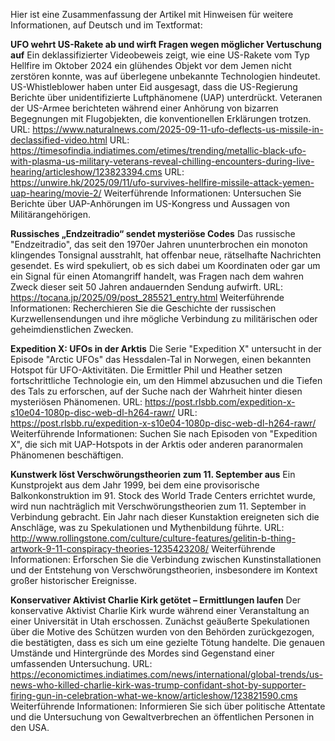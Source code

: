 Hier ist eine Zusammenfassung der Artikel mit Hinweisen für weitere Informationen, auf Deutsch und im Textformat:

**UFO wehrt US-Rakete ab und wirft Fragen wegen möglicher Vertuschung auf**
Ein deklassifizierter Videobeweis zeigt, wie eine US-Rakete vom Typ Hellfire im Oktober 2024 ein glühendes Objekt vor dem Jemen nicht zerstören konnte, was auf überlegene unbekannte Technologien hindeutet. US-Whistleblower haben unter Eid ausgesagt, dass die US-Regierung Berichte über unidentifizierte Luftphänomene (UAP) unterdrückt. Veteranen der US-Armee berichteten während einer Anhörung von bizarren Begegnungen mit Flugobjekten, die konventionellen Erklärungen trotzen.
URL: https://www.naturalnews.com/2025-09-11-ufo-deflects-us-missile-in-declassified-video.html
URL: https://timesofindia.indiatimes.com/etimes/trending/metallic-black-ufo-with-plasma-us-military-veterans-reveal-chilling-encounters-during-live-hearing/articleshow/123823394.cms
URL: https://unwire.hk/2025/09/11/ufo-survives-hellfire-missile-attack-yemen-uap-hearing/movie-2/
Weiterführende Informationen: Untersuchen Sie Berichte über UAP-Anhörungen im US-Kongress und Aussagen von Militärangehörigen.

**Russisches „Endzeitradio“ sendet mysteriöse Codes**
Das russische "Endzeitradio", das seit den 1970er Jahren ununterbrochen ein monoton klingendes Tonsignal ausstrahlt, hat offenbar neue, rätselhafte Nachrichten gesendet. Es wird spekuliert, ob es sich dabei um Koordinaten oder gar um ein Signal für einen Atomangriff handelt, was Fragen nach dem wahren Zweck dieser seit 50 Jahren andauernden Sendung aufwirft.
URL: https://tocana.jp/2025/09/post_285521_entry.html
Weiterführende Informationen: Recherchieren Sie die Geschichte der russischen Kurzwellensendungen und ihre mögliche Verbindung zu militärischen oder geheimdienstlichen Zwecken.

**Expedition X: UFOs in der Arktis**
Die Serie "Expedition X" untersucht in der Episode "Arctic UFOs" das Hessdalen-Tal in Norwegen, einen bekannten Hotspot für UFO-Aktivitäten. Die Ermittler Phil und Heather setzen fortschrittliche Technologie ein, um den Himmel abzusuchen und die Tiefen des Tals zu erforschen, auf der Suche nach der Wahrheit hinter diesen mysteriösen Phänomenen.
URL: https://post.rlsbb.com/expedition-x-s10e04-1080p-disc-web-dl-h264-rawr/
URL: https://post.rlsbb.ru/expedition-x-s10e04-1080p-disc-web-dl-h264-rawr/
Weiterführende Informationen: Suchen Sie nach Episoden von "Expedition X", die sich mit UAP-Hotspots in der Arktis oder anderen paranormalen Phänomenen beschäftigen.

**Kunstwerk löst Verschwörungstheorien zum 11. September aus**
Ein Kunstprojekt aus dem Jahr 1999, bei dem eine provisorische Balkonkonstruktion im 91. Stock des World Trade Centers errichtet wurde, wird nun nachträglich mit Verschwörungstheorien zum 11. September in Verbindung gebracht. Ein Jahr nach dieser Kunstaktion ereigneten sich die Anschläge, was zu Spekulationen und Mythenbildung führte.
URL: http://www.rollingstone.com/culture/culture-features/gelitin-b-thing-artwork-9-11-conspiracy-theories-1235423208/
Weiterführende Informationen: Erforschen Sie die Verbindung zwischen Kunstinstallationen und der Entstehung von Verschwörungstheorien, insbesondere im Kontext großer historischer Ereignisse.

**Konservativer Aktivist Charlie Kirk getötet – Ermittlungen laufen**
Der konservative Aktivist Charlie Kirk wurde während einer Veranstaltung an einer Universität in Utah erschossen. Zunächst geäußerte Spekulationen über die Motive des Schützen wurden von den Behörden zurückgezogen, die bestätigten, dass es sich um eine gezielte Tötung handelte. Die genauen Umstände und Hintergründe des Mordes sind Gegenstand einer umfassenden Untersuchung.
URL: https://economictimes.indiatimes.com/news/international/global-trends/us-news-who-killed-charlie-kirk-was-trump-confidant-shot-by-supporter-firing-gun-in-celebration-what-we-know/articleshow/123821590.cms
Weiterführende Informationen: Informieren Sie sich über politische Attentate und die Untersuchung von Gewaltverbrechen an öffentlichen Personen in den USA.